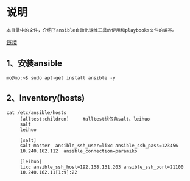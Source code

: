 说明
===
	本目录中的文件，介绍了ansible自动化运维工具的使用和playbooks文件的编写。
	
[链接](http://lixcto.blog.51cto.com/4834175/1431659 "参考文档URL")
	
1、安装ansible
---
	mo@mo:~$ sudo apt-get install ansible -y

2、Inventory(hosts)
---	
	cat /etc/ansible/hosts 
	     [alltest:children]		#alltest组包含salt、leihuo
	     salt
	     leihuo
	     
	     [salt]
	     salt-master  ansible_ssh_user=lixc ansible_ssh_pass=123456
	     10.240.162.112  ansible_connection=paramiko
	     
	     [leihuo]
	     lixc ansible_ssh_host=192.168.131.203 ansible_ssh_port=21100 
	     10.240.162.11[1:9]:22
